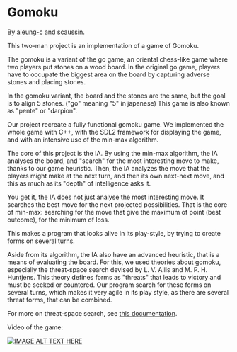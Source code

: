 # Gomoku
By [aleung-c](https://github.com/aleung-c) and [scaussin](https://github.com/scaussin).

This two-man project is an implementation of a game of Gomoku.

The gomoku is a variant of the go game, an oriental chess-like game where two players put stones on a wood board.
In the original go game, players have to occupate the biggest area on the board by capturing adverse stones and placing stones.

In the gomoku variant, the board and the stones are the same, but the goal is to align 5 stones. ("go" meaning "5" in japanese)
This game is also known as "pente" or "darpion".

Our project recreate a fully functional gomoku game. We implemented the whole game with C++, with the SDL2 framework for
displaying the game, and with an intensive use of the min-max algorithm.

The core of this project is the IA. By using the min-max algorithm, the IA analyses the board, and "search" for the most interesting
move to make, thanks to our game heuristic. Then, the IA analyzes the move that the players might make at the next turn, and then
its own next-next move, and this as much as its "depth" of intelligence asks it.

You get it, the IA does not just analyse the most interesting move. It searches the best move for the next projected possibilities.
That is the core of min-max: searching for the move that give the maximum of point (best outcome), for the minimum of loss.

This makes a program that looks alive in its play-style, by trying to create forms on several turns.

Aside from its algorithm, the IA also have an advanced heuristic, that is a means of evaluating the board. For this, we used theories
about gomoku, especially the threat-space search devised by L. V. Allis and M. P. H. Huntjens. This theory defines forms as "threats"
that leads to victory and must be seeked or countered. Our program search for these forms on several turns,
which makes it very agile in its play style, as there are several threat forms, that can be combined.

For more on threat-space search, see [this documentation](http://www.renju.nu/wp-content/uploads/sites/46/2016/09/Go-Moku.pdf).

Video of the game:

[![IMAGE ALT TEXT HERE](https://img.youtube.com/vi/A97sY5tTSNk/0.jpg)](https://www.youtube.com/watch?v=A97sY5tTSNk)
